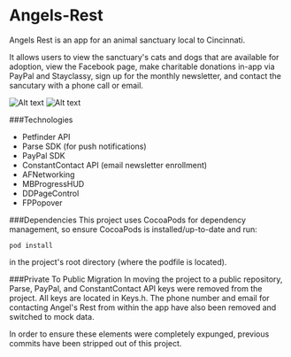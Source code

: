 Angels-Rest
===========

Angels Rest is an app for an animal sanctuary local to Cincinnati.

It allows users to view the sanctuary's cats and dogs that are available for adoption, view the Facebook page, make charitable donations in-app via PayPal and Stayclassy, sign up for the monthly newsletter, and contact the sancutary with a phone call or email.

![Alt text](http://i.imgur.com/lgrPFGu.png "Animals Tab")   ![Alt text](http://i.imgur.com/4gZf9fe.png "Details Page")


###Technologies
- Petfinder API
- Parse SDK (for push notifications)
- PayPal SDK
- ConstantContact API (email newsletter enrollment)
- AFNetworking
- MBProgressHUD
- DDPageControl
- FPPopover

###Dependencies
This project uses CocoaPods for dependency management, so ensure CocoaPods is installed/up-to-date and run:

    pod install
in the project's root directory (where the podfile is located).

###Private To Public Migration
In moving the project to a public repository, Parse, PayPal, and ConstantContact API keys were removed from the project.  All keys are located in Keys.h.  The phone number and email for contacting Angel's Rest from within the app have also been removed and switched to mock data.

In order to ensure these elements were completely expunged, previous commits have been stripped out of this project.
